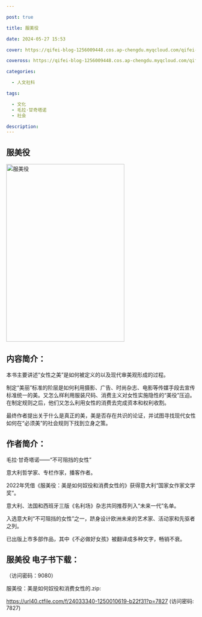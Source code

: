 ```yaml
---

post: true

title: 服美役

date: 2024-05-27 15:53

cover: https://qifei-blog-1256009448.cos.ap-chengdu.myqcloud.com/qifei-blog/660016fa9f345e8d0322afc9.jpg

coveross: https://qifei-blog-1256009448.cos.ap-chengdu.myqcloud.com/qifei-blog/660016fa9f345e8d0322afc9.jpg

categories:

  - 人文社科

tags:

  - 文化
  - 毛拉·甘奇塔诺
  - 社会

description:
---
```


## 服美役
<img alt="服美役 " class="aligncenter loading" data-was-processed="true" decoding="async" fetchpriority="high" height="471" src="https://qifei-blog-1256009448.cos.ap-chengdu.myqcloud.com/qifei-blog/660016fa9f345e8d0322afc9.jpg " style="cursor: zoom-in;" width="314"/>

## 内容简介：

本书主要讲述“女性之美”是如何被定义的以及现代审美观形成的过程。

制定“美丽”标准的阶层是如何利用摄影、广告、时尚杂志、电影等传媒手段去宣传标准统一的美。又怎么样利用服装尺码、消费主义对女性实施隐性的“美役”压迫。在制定规则之后，他们又怎么利用女性的消费去完成资本和权利收割。

最终作者提出关于什么是真正的美，美是否存在共识的论证，并试图寻找现代女性如何在“必须美”的社会规则下找到立身之策。

## 作者简介：

毛拉·甘奇塔诺——“不可阻挡的女性”

意大利哲学家、专栏作家，播客作者。

2022年凭借《服美役：美是如何奴役和消费女性的》获得意大利“国家女作家文学奖”。

意大利、法国和西班牙三版《名利场》杂志共同推荐列入“未来一代”名单。

入选意大利“不可阻挡的女性”之一，跻身设计欧洲未来的艺术家、活动家和先驱者之列。

已出版上市多部作品，其中《不必做好女孩》被翻译成多种文字，畅销不衰。

## 服美役 电子书下载：

 （访问密码：9080）

服美役：美是如何奴役和消费女性的.zip: 

https://url40.ctfile.com/f/24033340-1250010619-b22f31?p=7827 (访问密码: 7827)
